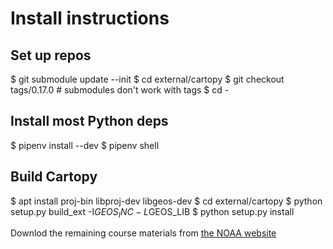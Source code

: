 # Install instructions

## Set up repos
$ git submodule update --init
$ cd external/cartopy
$ git checkout tags/0.17.0  # submodules don't work with tags
$ cd -

## Install most Python deps
$ pipenv install --dev
$ pipenv shell

## Build Cartopy
$ apt install proj-bin libproj-dev libgeos-dev
$ cd external/cartopy
$ python setup.py build_ext -I$GEOS_INC -L$GEOS_LIB
$ python setup.py install

Downlod the remaining course materials from [the NOAA website](https://coastwatch.noaa.gov/cw/oceans.html)
